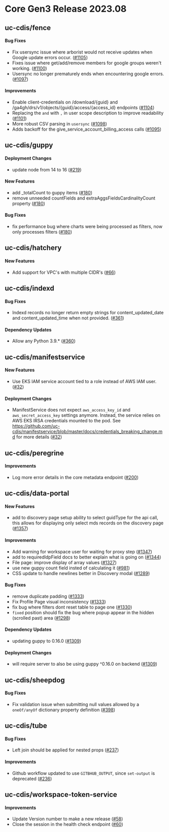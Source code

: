 # Core Gen3 Release 2023.08

## uc-cdis/fence

#### Bug Fixes
  - Fix usersync issue where arborist would not receive updates when Google 
    update errors occur. ([#1105](https://github.com/uc-cdis/fence/pull/1105))
  - Fixes issue where get/add/remove members for google groups weren't working. 
    ([#1100](https://github.com/uc-cdis/fence/pull/1100))
  - Usersync no longer prematurely ends when encountering google errors. 
    ([#1097](https://github.com/uc-cdis/fence/pull/1097))

#### Improvements
  - Enable client-credentials on /download/{guid} and 
    /ga4gh/drs/v1/objects/{guid}/access/{access_id} endpoints ([#1104](https://github.com/uc-cdis/fence/pull/1104)) 
  - Replacing the `and` with `,` in user scope description to improve 
    readability ([#1101](https://github.com/uc-cdis/fence/pull/1101))
  - More robust CSV parsing in `usersync` ([#1098](https://github.com/uc-cdis/fence/pull/1098)) 
  - Adds backoff for the give_service_account_billing_access calls ([#1095](https://github.com/uc-cdis/fence/pull/1095)) 

## uc-cdis/guppy

#### Deployment Changes
  - update node from 14 to 16 ([#219](https://github.com/uc-cdis/guppy/pull/219)) 

#### New Features
  - add _totalCount to guppy items ([#180](https://github.com/uc-cdis/guppy/pull/180)) 
  - remove unneeded countFields and extraAggsFieldsCardinalityCount property 
    ([#180](https://github.com/uc-cdis/guppy/pull/180))

#### Bug Fixes
  - fix performance bug where charts were being processed as filters, now only 
    processes filters ([#180](https://github.com/uc-cdis/guppy/pull/180))

## uc-cdis/hatchery

#### New Features
  - Add support for VPC's with multiple CIDR's ([#66](https://github.com/uc-cdis/hatchery/pull/66)) 

## uc-cdis/indexd

#### Bug Fixes
  - Indexd records no longer return empty strings for content_updated_date and 
    content_updated_time when not provided. ([#361](https://github.com/uc-cdis/indexd/pull/361)) 

#### Dependency Updates
  - Allow any Python 3.9.* ([#360](https://github.com/uc-cdis/indexd/pull/360))

## uc-cdis/manifestservice

#### New Features
  - Use EKS IAM service account tied to a role instead of AWS IAM user. ([#32](https://github.com/uc-cdis/manifestservice/pull/32)) 

#### Deployment Changes
  - ManifestService does not expect `aws_access_key_id` and 
    `aws_secret_access_key` settings anymore. Instead, the service relies on 
    AWS EKS IRSA credentials mounted to the pod. See 
    https://github.com/uc-cdis/manifestservice/blob/master/docs/credentials_breaking_change.md
    for more details ([#32](https://github.com/uc-cdis/manifestservice/pull/32))

## uc-cdis/peregrine

#### Improvements
  - Log more error details in the core metadata endpoint ([#200](https://github.com/uc-cdis/peregrine/pull/200)) 

## uc-cdis/data-portal

#### New Features
  - add to discovery page setup ability to select guidType for the api call, 
    this allows for displaying only select mds records on the discovery page 
    ([#1357](https://github.com/uc-cdis/data-portal/pull/1357))

#### Improvements
  - Add warning for workspace user for waiting for proxy step ([#1347](https://github.com/uc-cdis/data-portal/pull/1347)) 
  - add to requiredIdpField docs to better explain what is going on ([#1344](https://github.com/uc-cdis/data-portal/pull/1344)) 
  - File page: improve display of array values ([#1327](https://github.com/uc-cdis/data-portal/pull/1327)) 
  - use new guppy count field insted of calculating it ([#981](https://github.com/uc-cdis/data-portal/pull/981)) 
  - CSS update to handle newlines better in Discovery modal ([#1289](https://github.com/uc-cdis/data-portal/pull/1289)) 

#### Bug Fixes
  - remove duplicate padding ([#1333](https://github.com/uc-cdis/data-portal/pull/1333)) 
  - Fix Profile Page visual inconsistency ([#1333](https://github.com/uc-cdis/data-portal/pull/1333)) 
  - fix bug where filters dont reset table to page one ([#1330](https://github.com/uc-cdis/data-portal/pull/1330)) 
  - `fixed` position should fix the bug where popup appear in the hidden 
    (scrolled past) area ([#1298](https://github.com/uc-cdis/data-portal/pull/1298)) 

#### Dependency Updates
  - updating guppy to 0.16.0 ([#1309](https://github.com/uc-cdis/data-portal/pull/1309)) 

#### Deployment Changes
  - will require server to also be using guppy ^0.16.0 on backend ([#1309](https://github.com/uc-cdis/data-portal/pull/1309)) 

## uc-cdis/sheepdog

#### Bug Fixes
  - Fix validation issue when submitting null values allowed by a `oneOf/anyOf` 
    dictionary property definition ([#398](https://github.com/uc-cdis/sheepdog/pull/398)) 

## uc-cdis/tube

#### Bug Fixes
  - Left join should be applied for nested props ([#237](https://github.com/uc-cdis/tube/pull/237)) 

#### Improvements
  - Github workflow updated to use `GITBHUB_OUTPUT`, since `set-output` is 
    deprecated ([#236](https://github.com/uc-cdis/tube/pull/236))

## uc-cdis/workspace-token-service

#### Improvements
  - Update Version number to make a new release ([#58](https://github.com/uc-cdis/workspace-token-service/pull/58)) 
  - Close the session in the health check endpoint ([#60](https://github.com/uc-cdis/workspace-token-service/pull/60)) 

